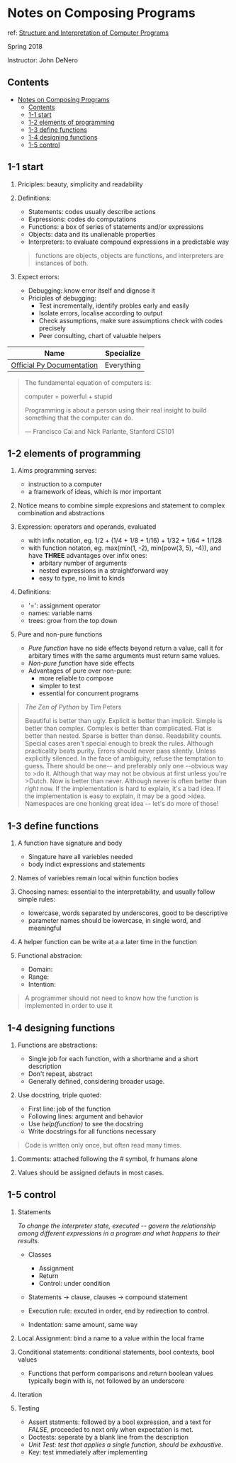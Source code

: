 # Notes on Composing Programs

ref: [Structure and Interpretation of Computer Programs][ref1]

Spring 2018

Instructor: John DeNero

## Contents

<!-- TOC -->

- [Notes on Composing Programs](#notes-on-composing-programs)
    - [Contents](#contents)
    - [1-1 start](#1-1-start)
    - [1-2 elements of programming](#1-2-elements-of-programming)
    - [1-3 define functions](#1-3-define-functions)
    - [1-4 designing functions](#1-4-designing-functions)
    - [1-5 control](#1-5-control)

<!-- /TOC -->
<!-- link -->
[ref1]:http://mitpress.mit.edu/sicp

## 1-1 start

1. Priciples: beauty, simplicity and readability

2. Definitions:
    - Statements: codes usually describe actions
    - Expressions: codes do computations
    - Functions: a box of series of statements and/or expressions
    - Objects: data and its unalienable properties
    - Interpreters: to evaluate compound expressions in a predictable way

    >functions are objects, objects are functions, and interpreters are instances of both.

3. Expect errors:
    - Debugging: know error itself and dignose it
    - Priciples of debugging:
        - Test incrementally, identify probles early and easily
        - Isolate errors, localise according to output
        - Check assumptions, make sure assumptions check with codes precisely
        - Peer consulting, chart of valuable helpers

Name|Specialize
---|---
[Official Py Documentation][st1]|Everything

>The fundamental equation of computers is:
>
>computer = powerful + stupid
>
>Programming is about a person using their real insight to build something that the computer can do.
>
>— Francisco Cai and Nick Parlante, Stanford CS101

<!-- links -->
[st1]:https://docs.python.org/3/index.html

## 1-2 elements of programming

1. Aims programming serves:
    - instruction to a computer
    - a framework of ideas, which is mor important

1. Notice means to combine simple expresions and statement to complex combination and abstractions

1. Expression: operators and operands, evaluated
    - with infix notation, eg. 1/2 + (1/4 + 1/8 + 1/16) + 1/32 + 1/64 + 1/128
    - with function notaton, eg. max(min(1, -2), min(pow(3, 5), -4)), and have __THREE__ advantages over infix ones:
        - arbitary number of arguments
        - nested expressions in a straightforward way
        - easy to type, no limit to kinds

1. Definitions:
    - '=': assignment operator
    - names: variable nams
    - trees: grow from the top down

1. Pure and non-pure functions
    - _Pure function_ have no side effects beyond return a value, call it for arbitary times with the same arguments must return same values.
    - _Non-pure function_ have side effects
    - Advantages of pure over non-pure:
        - more reliable to compose
        - simpler to test
        - essential for concurrent programs

>_The Zen of Python_ by Tim Peters
>
>Beautiful is better than ugly.
>Explicit is better than implicit.
>Simple is better than complex.
>Complex is better than complicated.
>Flat is better than nested.
>Sparse is better than dense.
>Readability counts.
>Special cases aren't special enough to break the rules.
>Although practicality beats purity.
>Errors should never pass silently.
>Unless explicitly silenced.
>In the face of ambiguity, refuse the temptation to guess.
>There should be one-- and preferably only one --obvious way to >do it.
>Although that way may not be obvious at first unless you're >Dutch.
>Now is better than never.
>Although never is often better than *right* now.
>If the implementation is hard to explain, it's a bad idea.
>If the implementation is easy to explain, it may be a good >idea.
>Namespaces are one honking great idea -- let's do more of those!

## 1-3 define functions

1. A function have signature and body
    - Singature have all variebles needed
    - body indict expressions and statements

2. Names of variebles remain local within function bodies

3. Choosing names: essential to the interpretability, and usually follow simple rules:
    - lowercase, words separated by underscores, good to be descriptive
    - parameter names should be lowercase, in single word, and meaningful

4. A helper function can be write at a a later time in the function

5. Functional abstracion:
    - Domain:
    - Range:
    - Intention:

>A programmer should not need to know how the function is implemented in order to use it

## 1-4 designing functions

1. Functions are abstractions:
    - Single job for each function, with a shortname and a short description
    - Don't repeat, abstract
    - Generally defined, considering broader usage.

1. Use docstring, triple quoted:
    - First line: job of the function
    - Following lines: argument and behavior
    - Use _help(function)_ to see the docstring
    - Write docstrings for all functions necessary

>Code is written only once, but often read many times.

1. Comments: attached following the # symbol, fr humans alone

1. Values should be assigned defauts in most cases.

## 1-5 control

1. Statements

    _To change the interpreter state, executed -- govern the relationship among different expressions in a program and what happens to their results._

    - Classes
        - Assignment
        - Return
        - Control: under condition

    - Statements → clause, clauses → compound statement
    - Execution rule: excuted in order, end by redirection to control.
    - Indentation: same amount, same way


1. Local Assignment: bind a name to a value within the local frame

1. Conditional statements: conditional statements, bool contexts, bool values
    - Functions that perform comparisons and return boolean values typically begin with is, not followed by an underscore

1. Iteration

1. Testing
    - Assert statments: followed by a bool expression, and a text for _FALSE_, proceeded to next only when expectation is met.
    - Doctests: seperate by a blank line from the description
    - _Unit Test: test that applies a single function, should be exhaustive._
    - Key: test immediately after implementing